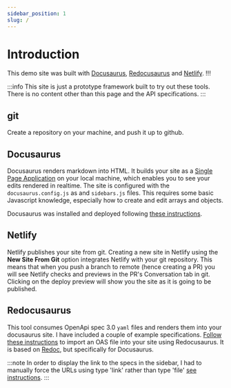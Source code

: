 ```yaml
---
sidebar_position: 1
slug: /
---
```


# Introduction

This demo site was built with [Docusaurus](https://docusaurus.io/), [Redocusaurus](https://github.com/rohit-gohri/redocusaurus) and [Netlify](https://www.netlify.com/). !!!

:::info
This site is just a prototype framework built to try out these tools. There is no content other than this page and the API specifications.
:::

## git
Create a repository on your machine, and push it up to github.

## Docusaurus
Docusaurus renders markdown into HTML. It builds your site as a [Single Page Application](https://en.wikipedia.org/wiki/Single-page_application) on your local machine, which enables you to see your edits rendered in realtime. The site is configured with the `docusaurus.config.js` as and `sidebars.js` files. This requires some basic Javascript knowledge, especially how to create and edit arrays and objects.

Docusaurus was installed and deployed following [these instructions](https://docusaurus.io/docs/deployment).

## Netlify
Netlify publishes your site from git. Creating a new site in Netlify using the **New Site From Git** option integrates Netlify with your git repository. This means that when you push a branch to remote (hence creating a PR) you will see Netlify checks and previews in the PR's Conversation tab in git. Clicking on the deploy preview will show you the site as it is going to be published. 

## Redocusaurus
This tool consumes OpenApi spec 3.0 `yaml` files and renders them into your docusaurus site. I have included a couple of example specifications. [Follow these instructions](https://github.com/rohit-gohri/redocusaurus/tree/main/packages/redocusaurus) to import an OAS file into your site using Redocusaurus. It is based on [Redoc](https://redocly.com/), but specifically for Docusaurus.

:::note
In order to display the link to the specs in the sidebar, I had to manually force the URLs using type 'link' rather than type 'file' [see instructions](https://github.com/rohit-gohri/redocusaurus/tree/main/packages/redocusaurus). 
:::


